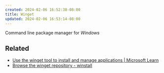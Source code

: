 ```yaml
---
created: 2024-02-06 16:52:38-08:00
title: Winget
updated: 2024-02-06 16:53:14-08:00
---
```


Command line package manager for *Windows*

## Related

* [Use the winget tool to install and manage applications | Microsoft Learn](https://learn.microsoft.com/en-us/windows/package-manager/winget/)
* [Browse the winget repository - winstall](https://winstall.app)